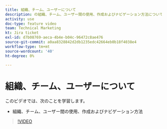 ```yaml
---
title: 組織、チーム、ユーザーについて
description: の組織、チーム、ユーザー間の使用、作成およびナビゲーション方法について説明します。 [!DNL Adobe Workfront Fusion].
activity: use
doc-type: feature video
team: Technical Marketing
kt: Jira ticket
exl-id: d7b08769-aeca-4b4e-b04c-96472c8ae476
source-git-commit: a0aa8328842d2db1235edc42664eb0b18f4038e4
workflow-type: tm+mt
source-wordcount: '40'
ht-degree: 0%

---
```


# 組織、チーム、ユーザーについて

このビデオでは、次のことを学習します。

* 組織、チーム、ユーザー間の使用、作成およびナビゲーション方法

>[!VIDEO](https://video.tv.adobe.com/v/335309/?quality=12)
